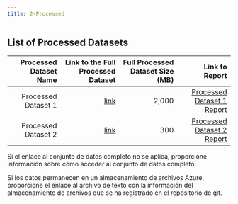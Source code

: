 ```yaml
---
title: 2-Processed
---
```


## List of Processed Datasets


| Processed Dataset Name | Link to the Full Processed Dataset   | Full Processed Dataset Size (MB)  | Link to Report |
| ---:| ---: | ---: | ---: |
| Processed Dataset 1 | [link](link/to/processed/dataset1) | 2,000 | [Processed Dataset 1 Report](link/to/report1)|
| Processed Dataset 2 | [link](link/to/processed/dataset2) | 300 | [Processed Dataset 2 Report](link/to/report2)|


Si el enlace al conjunto de datos completo no se aplica, proporcione información sobre cómo acceder al conjunto de datos completo.

Si los datos permanecen en un almacenamiento de archivos Azure, proporcione el enlace al archivo de texto con la información del almacenamiento de archivos que se ha registrado en el repositorio de git.